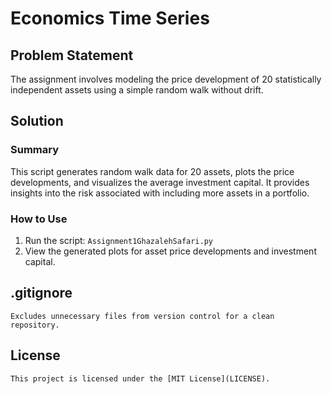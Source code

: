 # Economics Time Series

## Problem Statement

The assignment involves modeling the price development of 20 statistically independent assets using a simple random walk without drift.

## Solution

### Summary
This script generates random walk data for 20 assets, plots the price developments, and visualizes the average investment capital. It provides insights into the risk associated with including more assets in a portfolio.

### How to Use
1. Run the script: `Assignment1GhazalehSafari.py`
2. View the generated plots for asset price developments and investment capital.

## .gitignore

    Excludes unnecessary files from version control for a clean repository.


## License

    This project is licensed under the [MIT License](LICENSE).

    
